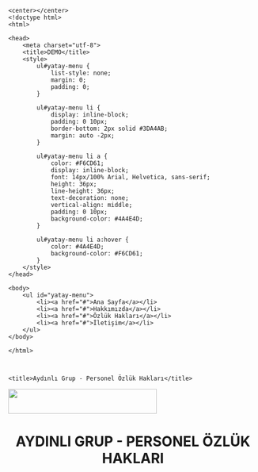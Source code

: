 <!DOCTYPE html>
<html lang="tr">

<head>
    <meta charset="UTF-8">
    <meta name="viewport" content="width=device-width, initial-scale=1.0">

    <center></center>
    <!doctype html>
    <html>

    <head>
        <meta charset="utf-8">
        <title>DEMO</title>
        <style>
            ul#yatay-menu {
                list-style: none;
                margin: 0;
                padding: 0;
            }
            
            ul#yatay-menu li {
                display: inline-block;
                padding: 0 10px;
                border-bottom: 2px solid #3DA4AB;
                margin: auto -2px;
            }
            
            ul#yatay-menu li a {
                color: #F6CD61;
                display: inline-block;
                font: 14px/100% Arial, Helvetica, sans-serif;
                height: 36px;
                line-height: 36px;
                text-decoration: none;
                vertical-align: middle;
                padding: 0 10px;
                background-color: #4A4E4D;
            }
            
            ul#yatay-menu li a:hover {
                color: #4A4E4D;
                background-color: #F6CD61;
            }
        </style>
    </head>

    <body>
        <ul id="yatay-menu">
            <li><a href="#">Ana Sayfa</a></li>
            <li><a href="#">Hakkımızda</a></li>
            <li><a href="#">Özlük Hakları</a></li>
            <li><a href="#">İletişim</a></li>
        </ul>
    </body>

    </html>



    <title>Aydınlı Grup - Personel Özlük Hakları</title>

</head>

<body>
    <img src="https://github.com/ilker5595/OzlukHaklari.git" width="300" height="50"><br>
</body>
<!DOCTYPE html>
<center>
    <h1>AYDINLI GRUP - PERSONEL ÖZLÜK HAKLARI</h1>
</center>
<!DOCTYPE html>
<html>

<head>
    <meta name="viewport" content="width=device-width, initial-scale=1">
    <style>
            .accordion {
            background-color: #eee;
            color: rgb(68, 68, 68);
            cursor: pointer;
            padding: 18px;
            width: 100%;
            border: none;
            text-align: left;
            outline: none;
            font-size: 30px;
            transition: 0.4s;
        }
        
        .active,
        .accordion:hover {
            background-color: #ccc;
        }
        
        .panel {
            padding: 0 18px;
            display: none;
            background-color: white;
            overflow: hidden;
        }
        
        .accordion::after {
            content: "\02795";
            float: right;
        }
        
        .active:after {
            content: "\2796";
    </style>
</head>

<body>

    <h2>
        <center> Analık Halinde Çalışma</center>
    </h2>

    <button class="accordion">Çalışanlara hamilelik ve doğum hallerinde sağlanan haklar nelerdir?</button>
    <div class="panel">
        <p>
            <font size="5"> 4857/74 kapsamında; Kadın işçilerin doğumdan önce 8 (çoğul gebelikte 10 hafta) ve doğumdan sonra 8 hafta olmak üzere, toplam 16 hafta çalıştırılmamaları esastır. İşçinin isteğine ve doktor raporuna dayalı olması koşulu ile doğuma 3 hafta kalana
                dek çalışılabilmekte, bu durumda doğum öncesi kullanılmayan izin süresi doğum sonrasına aktarılabilmektedir. Doğumda veya doğum sonrasında annenin ölümü hâlinde, doğum sonrası kullanılamayan süreler babaya kullandırılmaktadır. Üç yaşını
                doldurmamış çocuğu evlat edinen eşlerden birine veya evlat edinene çocuğun aileye fiilen teslim edildiği tarihten itibaren sekiz hafta analık hâli izni kullandırılır. Analık izinlerinin bitiminden sonra, kadın işçi ile üç yaşını doldurmamış
                çocuğu evlat edinen kadın veya erkek işçilere istekleri hâlinde birinci doğumda altmış gün, ikinci doğumda yüz yirmi gün, sonraki doğumlarda ise yüz seksen gün süreyle haftalık çalışma süresinin yarısı kadar ücretsiz izin verilir. Çoğul
                doğum hâlinde bu sürelere otuzar gün eklenir. Çocuğun engelli doğması hâlinde bu süre üç yüz altmış gün olarak uygulanır. Bu hükümlerden yararlanılan süre içerisinde süt iznine ilişkin hükümler uygulanmaz. Hamilelik süresince kadın işçiye
                periyodik kontroller için ücretli izin verilir Hekim raporu ile gerekli görüldüğü takdirde, hamile kadın işçi sağlığına uygun daha hafif işlerde çalıştırılır. Bu halde işçinin ücretinde bir indirim yapılmaz. İsteği halinde kadın işçiye,
                onaltı haftalık sürenin tamamlanmasından veya çoğul gebelik halinde onsekiz haftalık süreden sonra altı aya kadar ücretsiz izin verilir ve bu izin evlat edinenlere de verilir. Ayrıca kadın işçilere bir yaşından küçük çocuklarını emzirmeleri
                için günde toplam birbuçuk saat süt izni verilir</font>
        </p>
    </div>

    <button class="accordion">Eşinin doğum yapması nedeni ile işçiye kaç gün izin verilmesi gerekmektedir?</button>
    <div class="panel">
        <p>
            <font size="5">Eşinin doğum yapması halinde babaya 5 gün ücretli doğum izni verilir. Doğumda veya doğum sonrasında annenin ölümü hâlinde, doğum sonrası kullanılamayan süreler babaya kullandırılır. Ayrıca üç yaşını doldurmamış çocuğu evlat edinen eşlerden
                birine veya evlat edinene çocuğun aileye fiilen teslim edildiği tarihten itibaren sekiz hafta analık hâli izni kullandırılır.</font>
        </p>
    </div>

    <button class="accordion">Gebe ya da emziren kadın işçi gece postasında çalıştırılabilir mi?</button>
    <div class="panel">
        <p>
            <font size="5">Kadın işçi gebeliğinin doktor raporuyla tespitinden itibaren doğuma kadar, yeni doğum yapmış kadın işçi ise doğumu izleyen bir yıl boyunca gece çalıştırılması yasaktır. Bu sürenin sonunda sağlık ve güvenlik açısından sakıncalı olduğunun sağlık
                raporu ile belirlendiği dönem boyunca da gece çalıştırılmaz.</font>
        </p>
    </div>

    <button class="accordion">Kadın işçilerin doğum izni ne kadardır?</button>
    <div class="panel">
        <p>
            <font size="5">Kadın işçilerin doğum öncesi 8 hafta (çoğul gebeliklerde 10 hafta) ve doğum sonrası 8 hafta olmak üzere toplam 16 haftalık süre içinde çalıştırılmamaları esastır.</font>
    </div>


    <button class="accordion">Kadın işçi doğum öncesi iznini doğum sonrasına aktarabilir mi?</button>
    <div class="panel">
        <p>
            <font size="5">Kadın işçi doğum öncesi iznini doğum sonrasına aktarabilir; kadın işçi sağlık durumu uygun olursa doktorunun da onayı ile doğuma üç hafta kalıncaya kadar çalışabilir ve kalan 5 haftalık doğum öncesi iznini doğum sonrası kullanabilir. Ayrıca
                erken doğum sebebiyle doğumdan önce kullanılamayan izinler doğum sonrasına aktarılır.</font>
        </p>
    </div>

    <button class="accordion">Kadın işçi gebeliği süresince çalışırken periyodik kontrollerini nasıl yaptırabilir?</button>
    <div class="panel">
        <p>
            <font size="5">İşveren gebelik süresince kadın işçiye periyodik kontrolleri için ücretli izin vermek zorundadır.</font>
        </p>
    </div>

    <button class="accordion">Kadın işçi gebeliği süresince daha hafif bir işe geçebilir mi?</button>
    <div class="panel">
        <p>
            <font size="5">Kadın işçi gebeliği süresince daha hafif bir işe geçebilir. Hekim raporu ile gerekli görüldüğü takdirde kadın işçi sağlığına uygun daha hafif bir işte çalıştırılır. Bu durumda işveren işçinin ücretinden indirim yapamaz.</font>
        </p>
    </div>

    <button class="accordion">Kadın işçinin emzirme izni ne kadardır?</button>
    <div class="panel">
        <p>
            <font size="5">Kadın işçiye bir yaşından küçük çocuklarını emzirmeleri için günde 1.5 saat emzirme izni verilir.</font>
        </p>
    </div>

    <button class="accordion">Emzirme izni saati bölünerek kullanılabilir mi?</button>
    <div class="panel">
        <p>
            <font size="5">Emzirme izni saati bölünerek kullanılabilir; emzirme iznini hangi saatler arasında ve kaça bölerek kullanacağını kadın işçi belirler.</font>
        </p>
    </div>

    <button class="accordion">Emzirme izni kullanılması durumunda işveren işçinin ücretinden kesinti yapabilir mi?</button>
    <div class="panel">
        <p>
            <font size="5">Emzirme izni kullanılması durumunda işveren işçinin ücretinden kesinti yapamaz. Emzirme izni ücretli olarak kullandırılması gereken bir izindir.</font>
        </p>
    </div>

    <button class="accordion">Kadın işçilerde doğum izni ne kadardır?</button>
    <div class="panel">
        <p>
            <font size="5">Kadın işçilerin doğumdan önce sekiz ve doğumdan sonra sekiz hafta olmak üzere toplam onaltı haftalık süre için çalıştırılmamaları esastır. Çoğul gebelik halinde doğumdan önce çalıştırılmayacak sekiz haftalık süreye iki hafta süre eklenir.
                Ancak, sağlık durumu uygun olduğu takdirde, doktorun onayı ile kadın işçi isterse doğumdan önceki üç haftaya kadar işyerinde çalışabilir. Bu durumda, kadın işçinin çalıştığı süreler doğum sonrası sürelere eklenir.</font>
        </p>
    </div>

    <button class="accordion">Kadın işçi doğumdan sonra ücretsiz izin kullanabilir mi?</button>
    <div class="panel">
        <p>
            <font size="5">Doğum sonrası analık hâli izninin bitiminden itibaren çocuğunun bakımı ve yetiştirilmesi amacıyla ve çocuğun hayatta olması kaydıyla kadın işçi ile üç yaşını doldurmamış çocuğu evlat edinen kadın veya erkek işçilere istekleri hâlinde birinci
                doğumda altmış gün, ikinci doğumda yüz yirmi gün, sonraki doğumlarda ise yüz seksen gün süreyle haftalık çalışma süresinin yarısı kadar ücretsiz izin verilir. Çoğul doğum hâlinde bu sürelere otuzar gün eklenir. Çocuğun engelli doğması
                hâlinde bu süre üç yüz altmış gün olarak uygulanır. Bu fıkra hükümlerinden yararlanılan süre içerisinde süt iznine ilişkin hükümler uygulanmaz. Ayrıca İsteği halinde kadın işçiye, onaltı haftalık sürenin tamamlanmasından veya çoğul gebelik
                halinde onsekiz haftalık süreden sonra altı aya kadar ücretsiz izin verilir. Bu izin, üç yaşını doldurmamış çocuğu evlat edinme hâlinde eşlerden birine veya evlat edinene verilir.</font>
        </p>
    </div>

    <button class="accordion">Babanın doğum izni var mıdır?</button>
    <div class="panel">
        <p>
            <font size="5">Evet vardır. Eşi doğum yapan işçiye 5 gün ücretli doğum izni verilir. Bununla birlikte Doğumda veya doğum sonrasında annenin ölümü hâlinde, doğum sonrası kullanılamayan süreler babaya kullandırılır. Ayrıca üç yaşını doldurmamış çocuğu evlat
                edinen eşlerden birine veya evlat edinene çocuğun aileye fiilen teslim edildiği tarihten itibaren sekiz hafta analık hâli izni kullandırılır.</font>
        </p>
    </div>

    <button class="accordion">4857 sayılı Kanuna göre, çocuk kaç yaşını doldurana kadar anneye süt izni verilir?</button>
    <div class="panel">
        <p>
            <font size="5">Bir yaşına kadar.</font>
        </p>
    </div>

    <button class="accordion">Annelere verilen süt izni günlük ne kadardır?</button>
    <div class="panel">
        <p>
            <font size="5">Bir buçuk saat.</font>
        </p>
    </div>

    <button class="accordion">Süt izni toplu olarak kullanılabilir mi?</button>
    <div class="panel">
        <p>
            <font size="5">Süt iznini toplu olarak kullanmak yasa koyucunun amacına aykırıdır. Yasa koyucu iznin günlük olarak kullanılmasını öngördüğünden bu iznin günlük olarak kullanması gerekmektedir.</font>
        </p>
    </div>

    <button class="accordion">İsteği halinde kadın işçiye on altı haftalık sürenin tamamlanmasından sonra ne kadar ücretsiz izin verilebilir? İşveren bu izni vermek zorunda mıdır?</button>
    <div class="panel">
        <p>
            <font size="5">Doğum sonrası analık hâli izninin bitiminden itibaren çocuğunun bakımı ve yetiştirilmesi amacıyla ve çocuğun hayatta olması kaydıyla kadın işçi ile üç yaşını doldurmamış çocuğu evlat edinen kadın veya erkek işçilere istekleri hâlinde birinci
                doğumda altmış gün, ikinci doğumda yüz yirmi gün, sonraki doğumlarda ise yüz seksen gün süreyle haftalık çalışma süresinin yarısı kadar ücretsiz izin verilir. Çoğul doğum hâlinde bu sürelere otuzar gün eklenir. Çocuğun engelli doğması
                hâlinde bu süre üç yüz altmış gün olarak uygulanır. Bu fıkra hükümlerinden yararlanılan süre içerisinde süt iznine ilişkin hükümler uygulanmaz. Ayrıca İsteği halinde kadın işçiye, onaltı haftalık sürenin tamamlanmasından veya çoğul gebelik
                halinde onsekiz haftalık süreden sonra altı aya kadar ücretsiz izin verilir. Bu izin, üç yaşını doldurmamış çocuğu evlat edinme hâlinde eşlerden birine veya evlat edinene verilir. İşçinin talep etmesi halinde işverenin bu izinleri vermesi
                zorunludur.
            </font>
        </p>
    </div>


    <script>
        var acc = document.getElementsByClassName("accordion");
        var i;

        for (i = 0; i < acc.length; i++) {
            acc[i].addEventListener("click", function() {
                this.classList.toggle("active");
                var panel = this.nextElementSibling;
                if (panel.style.display === "block") {
                    panel.style.display = "none";
                } else {
                    panel.style.display = "block";
                }
            });
        }
    </script>
    <footer>
        <center>
            <p> Aydınlı Hazır Giyim San. Ve Tic. A.Ş </p>
        </center>

    </footer>

</body>

</html>

</html>
